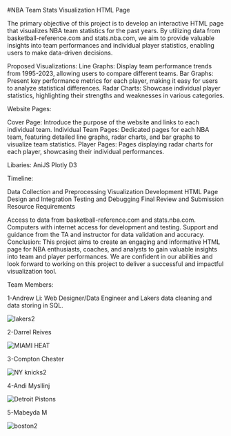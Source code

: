    #NBA Team Stats Visualization HTML Page

The primary objective of this project is to develop an interactive HTML page that visualizes NBA team statistics for the past years.
By utilizing data from basketball-reference.com and stats.nba.com, we aim to provide valuable insights into team performances and individual player statistics, enabling users to make data-driven decisions.

Proposed Visualizations:
Line Graphs: Display team performance trends from 1995-2023, allowing users to compare different teams.
Bar Graphs: Present key performance metrics for each player, making it easy for users to analyze statistical differences.
Radar Charts: Showcase individual player statistics, highlighting their strengths and weaknesses in various categories.


Website Pages:
 
Cover Page: Introduce the purpose of the website and links to each individual team.
Individual Team Pages: Dedicated pages for each NBA team, featuring detailed line graphs, radar charts, and bar graphs to visualize team statistics.
Player Pages: Pages displaying radar charts for each player, showcasing their individual performances.

Libaries:
AniJS
Plotly
D3

Timeline:


Data Collection and Preprocessing
Visualization Development
HTML Page Design and Integration
Testing and Debugging
Final Review and Submission
Resource Requirements
 
Access to data from basketball-reference.com and stats.nba.com.
Computers with internet access for development and testing.
Support and guidance from the TA and instructor for data validation and accuracy.
Conclusion:
This project aims to create an engaging and informative HTML page for NBA enthusiasts, coaches, and analysts to gain valuable insights into team and player performances. We are confident in our abilities and look forward to working on this project to deliver a successful and impactful visualization tool.

Team Members:

1-Andrew Li: Web Designer/Data Engineer and Lakers data cleaning and data storing in SQL. 

![lakers2](https://github.com/Andrewli1212/Group-6-Project-3/assets/128929338/3e8db437-ec93-4c4f-a11e-86610043f6c9)

2-Darrel Reives

![MIAMI HEAT](https://github.com/Andrewli1212/Group-6-Project-3/assets/128929338/3a211a1b-4fba-4caa-aa87-849bf727190d)

3-Compton Chester

![NY knicks2](https://github.com/Andrewli1212/Group-6-Project-3/assets/128929338/528e235a-d997-4e1d-bcc7-e0145068d088)

4-Andi Mysllinj

![Detroit Pistons](https://github.com/Andrewli1212/Group-6-Project-3/assets/128929338/5fcfb594-04c4-4990-97b9-5d56168b366c)

5-Mabeyda M

![boston2](https://github.com/Andrewli1212/Group-6-Project-3/assets/128929338/f654076b-7d38-464a-b2c0-9fdfefe7efbd)

